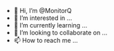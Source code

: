 - 👋 Hi, I’m @MonitorQ
- 👀 I’m interested in ...
- 🌱 I’m currently learning ...
- 💞️ I’m looking to collaborate on ...
- 📫 How to reach me ...

<!---
MonitorQ/MonitorQ is a ✨ special ✨ repository because its `README.md` (this file) appears on your GitHub profile.
You can click the Preview link to take a look at your changes.
--->
